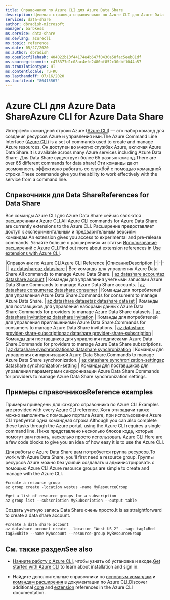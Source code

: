 ```yaml
---
title: Справочники по Azure CLI для Azure Data Share
description: Целевая страница справочников по Azure CLI для Azure Data Share
services: data-share
author: dbradish-microsoft
manager: barbkess
ms.service: data-share
ms.devlang: azurecli
ms.topic: reference
ms.date: 05/27/2020
ms.author: dbradish
ms.openlocfilehash: 404022b13f44174e4b647f0430a58fac5eeb81df
ms.sourcegitcommit: c473377d1c08ac4efd2480bf852c30dbf1044a57
ms.translationtype: HT
ms.contentlocale: ru-RU
ms.lasthandoff: 07/16/2020
ms.locfileid: "86415567"
---
```

# <a name="azure-cli-for-azure-data-share"></a><span data-ttu-id="743de-103">Azure CLI для Azure Data Share</span><span class="sxs-lookup"><span data-stu-id="743de-103">Azure CLI for Azure Data Share</span></span>

<span data-ttu-id="743de-104">Интерфейс командной строки Azure ([Azure CLI](/cli/azure/what-is-azure-cli)) — это набор команд для создания ресурсов Azure и управления ими.</span><span class="sxs-lookup"><span data-stu-id="743de-104">The Azure Command Line Interface ([Azure CLI](/cli/azure/what-is-azure-cli)) is a set of commands used to create and manage Azure resources.</span></span>  <span data-ttu-id="743de-105">Он доступен во многих службах Azure, включая Azure Data Share.</span><span class="sxs-lookup"><span data-stu-id="743de-105">It is available across many Azure services including Azure Data Share.</span></span>  <span data-ttu-id="743de-106">Для Data Share существует более 65 разных команд.</span><span class="sxs-lookup"><span data-stu-id="743de-106">There are over 65 different commands for data share!</span></span>  <span data-ttu-id="743de-107">Эти команды дают возможность эффективно работать со службой с помощью командной строки.</span><span class="sxs-lookup"><span data-stu-id="743de-107">These commands give you the ability to work effectively with the service from a command line.</span></span>

## <a name="references-for-data-share"></a><span data-ttu-id="743de-108">Справочники для Data Share</span><span class="sxs-lookup"><span data-stu-id="743de-108">References for Data Share</span></span>

<span data-ttu-id="743de-109">Все команды Azure CLI для Azure Data Share сейчас являются расширениями Azure CLI.</span><span class="sxs-lookup"><span data-stu-id="743de-109">All Azure CLI commands for Azure Data Share are currently extensions to the Azure CLI.</span></span>  <span data-ttu-id="743de-110">Расширение предоставляет доступ к экспериментальным и предварительным версиям командам.</span><span class="sxs-lookup"><span data-stu-id="743de-110">An extension gives you access to experimental and pre-release commands.</span></span>  <span data-ttu-id="743de-111">Узнайте больше о расширениях из статьи [Использование расширений с Azure CLI](/cli/azure/azure-cli-extensions-overview).</span><span class="sxs-lookup"><span data-stu-id="743de-111">Find out more about extension references in [Use extensions with Azure CLI](/cli/azure/azure-cli-extensions-overview).</span></span>

|<span data-ttu-id="743de-112">Справочник по Azure CLI</span><span class="sxs-lookup"><span data-stu-id="743de-112">Azure CLI Reference</span></span> |<span data-ttu-id="743de-113">Описание</span><span class="sxs-lookup"><span data-stu-id="743de-113">Description</span></span>
|-|-|-|
| [<span data-ttu-id="743de-114">az datashare</span><span class="sxs-lookup"><span data-stu-id="743de-114">az datashare</span></span>](/cli/azure/ext/datashare/datashare) | <span data-ttu-id="743de-115">Все команды для управления Azure Data Share.</span><span class="sxs-lookup"><span data-stu-id="743de-115">All commands to manage Azure Data Share.</span></span>
| [<span data-ttu-id="743de-116">az datashare account</span><span class="sxs-lookup"><span data-stu-id="743de-116">az datashare account</span></span>](/cli/azure/ext/datashare/datashare/account) | <span data-ttu-id="743de-117">Команды для управления учетными записями Azure Data Share.</span><span class="sxs-lookup"><span data-stu-id="743de-117">Commands to manage Azure Data Share accounts.</span></span>
| [<span data-ttu-id="743de-118">az datashare consumer</span><span class="sxs-lookup"><span data-stu-id="743de-118">az datashare consumer</span></span>](/cli/azure/ext/datashare/datashare/consumer) | <span data-ttu-id="743de-119">Команды для потребителей для управления Azure Data Share.</span><span class="sxs-lookup"><span data-stu-id="743de-119">Commands for consumers to manage Azure Data Share.</span></span>
| [<span data-ttu-id="743de-120">az datashare dataset</span><span class="sxs-lookup"><span data-stu-id="743de-120">az datashare dataset</span></span>](/cli/azure/ext/datashare/datashare/dataset) | <span data-ttu-id="743de-121">Команды для поставщиков для управления наборами данных Azure Data Share.</span><span class="sxs-lookup"><span data-stu-id="743de-121">Commands for providers to manage Azure Data Share datasets.</span></span>
| [<span data-ttu-id="743de-122">az datashare invitation</span><span class="sxs-lookup"><span data-stu-id="743de-122">az datashare invitation</span></span>](/cli/azure/ext/datashare/datashare/invitation) | <span data-ttu-id="743de-123">Команды для потребителей для управления приглашениями Azure Data Share.</span><span class="sxs-lookup"><span data-stu-id="743de-123">Commands for consumers to manage Azure Data Share invitations.</span></span>
| [<span data-ttu-id="743de-124">az datashare provider-share-subscription</span><span class="sxs-lookup"><span data-stu-id="743de-124">az datashare provider-share-subscription</span></span>](/cli/azure/ext/datashare/datashare/provider-share-subscription) | <span data-ttu-id="743de-125">Команды для поставщиков для управления подписками Azure Data Share.</span><span class="sxs-lookup"><span data-stu-id="743de-125">Commands for providers to manage Azure Data Share subscriptions.</span></span>
| [<span data-ttu-id="743de-126">az datashare synchronization</span><span class="sxs-lookup"><span data-stu-id="743de-126">az datashare synchronization</span></span>](/cli/azure/ext/datashare/datashare/synchronization)  | <span data-ttu-id="743de-127">Команды для управления синхронизацией Azure Data Share.</span><span class="sxs-lookup"><span data-stu-id="743de-127">Commands to manage Azure Data Share synchronization.</span></span>
| [<span data-ttu-id="743de-128">az datashare synchronization-setting</span><span class="sxs-lookup"><span data-stu-id="743de-128">az datashare synchronization-setting</span></span>](/cli/azure/ext/datashare/datashare/synchronization-setting)  | <span data-ttu-id="743de-129">Команды для поставщиков для управления параметрами синхронизации Azure Data Share.</span><span class="sxs-lookup"><span data-stu-id="743de-129">Commands for providers to manage Azure Data Share synchronization settings.</span></span>

## <a name="reference-examples"></a><span data-ttu-id="743de-130">Примеры справочников</span><span class="sxs-lookup"><span data-stu-id="743de-130">Reference examples</span></span>

<span data-ttu-id="743de-131">Примеры приведены для каждого справочника по Azure CLI.</span><span class="sxs-lookup"><span data-stu-id="743de-131">Examples are provided with every Azure CLI reference.</span></span> <span data-ttu-id="743de-132">Хотя эти задачи также можно выполнить с помощью портала Azure, при использовании Azure CLI требуется одна командная строка.</span><span class="sxs-lookup"><span data-stu-id="743de-132">Although you can also complete these tasks through the Azure portal, using the Azure CLI requires a single command line.</span></span>  <span data-ttu-id="743de-133">Ниже представлено несколько блоков кода, которые помогут вам понять, насколько просто использовать Azure CLI.</span><span class="sxs-lookup"><span data-stu-id="743de-133">Here are a few code blocks to give you an idea of how easy it is to use the Azure CLI.</span></span>

<span data-ttu-id="743de-134">Для работы с Azure Data Share вам потребуется группа ресурсов.</span><span class="sxs-lookup"><span data-stu-id="743de-134">To work with Azure Data Share, you'll first need a resource group.</span></span>  <span data-ttu-id="743de-135">Группы ресурсов Azure можно без усилий создавать и администрировать с помощью Azure CLI.</span><span class="sxs-lookup"><span data-stu-id="743de-135">Azure resource groups are simple to create and manage with the Azure CLI.</span></span>  

```azurecli
#create a resource group
az group create -location westus -name MyResourceGroup
```

```azurecli
#get a list of resource groups for a subscription
az group list --subscription MySubscription --output table
```

<span data-ttu-id="743de-136">Создать учетную запись Data Share очень просто.</span><span class="sxs-lookup"><span data-stu-id="743de-136">It is as straightforward to create a data share account.</span></span>

```azurecli
#create a data share account
az datashare account create --location "West US 2" --tags tag1=Red tag2=White --name MyAccount --resource-group MyResourceGroup
```

## <a name="see-also"></a><span data-ttu-id="743de-137">См. также раздел</span><span class="sxs-lookup"><span data-stu-id="743de-137">See also</span></span>

* <span data-ttu-id="743de-138">[Начните работу с Azure CLI](/cli/azure/get-started-with-azure-cli), чтобы узнать об установке и входе.</span><span class="sxs-lookup"><span data-stu-id="743de-138">[Get started with Azure CLI](/cli/azure/get-started-with-azure-cli) to learn about installation and sign in.</span></span>

* <span data-ttu-id="743de-139">Найдите дополнительные справочники по [основным командам](/cli/azure/reference-index) и [командам расширения](/cli/azure/azure-cli-extensions-list) в документации по Azure CLI.</span><span class="sxs-lookup"><span data-stu-id="743de-139">Discover additional [core](/cli/azure/reference-index) and [extension](/cli/azure/azure-cli-extensions-list) references in the Azure CLI documentation.</span></span>
